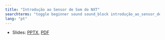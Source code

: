 ```yaml
---
title: "Introdução ao Sensor de Som do NXT"
searchterms: "toggle beginner sound sound_block introdução_ao_sensor_de_som_do_nxt"
lang: "pt"
---
```

 <ul>
 <li class="ng-binding">Slides:
 <a href="translations/pt-br/beginner/SoundSensor.pptx">PPTX</a>,
 <a href="translations/pt-br/beginner/SoundSensor.pdf">PDF</a>
 </li>
 </ul>
